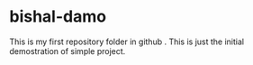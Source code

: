 # bishal-damo
This is my first repository folder in github . This is just the initial demostration of simple project.
